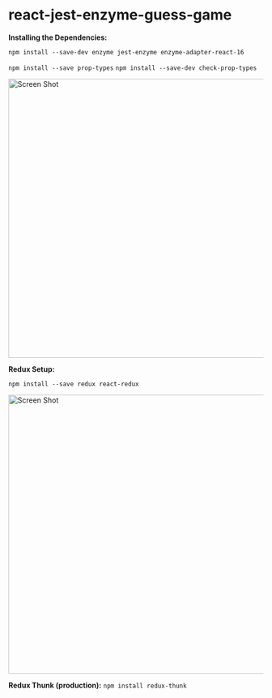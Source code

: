 # react-jest-enzyme-guess-game

**Installing the Dependencies:**

``npm install --save-dev enzyme jest-enzyme enzyme-adapter-react-16``

``npm install --save prop-types``
``npm install --save-dev check-prop-types``

<img width="550" alt="Screen Shot" src="https://user-images.githubusercontent.com/34965292/97816464-5f7b3600-1c4a-11eb-81ea-16dbb20c7cf6.png">

**Redux Setup:**

``npm install --save redux react-redux``

<img width="550" alt="Screen Shot" src="https://user-images.githubusercontent.com/34965292/97824227-340b4200-1c70-11eb-8045-8f93eeb1c535.png">

**Redux Thunk (production):**
``npm install redux-thunk``
